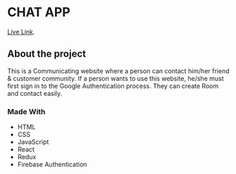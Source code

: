 # CHAT APP

[Live Link](https://chat-app-team-78.web.app/).

## About the project

This is a Communicating website where a person can contact him/her friend & customer community. If a person wants to use this website, he/she must first sign in to the Google Authentication process. They can create Room and contact easily.


### Made With

<ul>
    <li>HTML</li>
    <li>CSS</li>
    <li>JavaScript</li>
    <li>React</li>
    <li>Redux</li>
    <li>Firebase Authentication</li>
</ul>